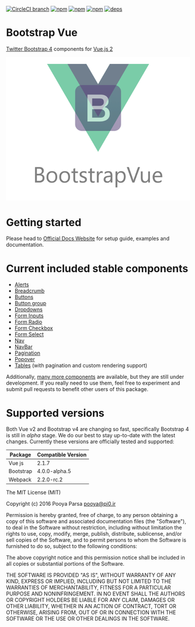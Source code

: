 [![CircleCI branch](https://img.shields.io/circleci/project/github/bootstrap-vue/bootstrap-vue/master.svg?style=flat-square)]()
[![npm](https://img.shields.io/npm/dt/bootstrap-vue.svg?style=flat-square)]()
[![npm](https://img.shields.io/npm/v/bootstrap-vue.svg?style=flat-square)]()
[![npm](https://img.shields.io/npm/l/bootstrap-vue.svg?style=flat-square)]()
[![deps](https://img.shields.io/david/dev/bootstrap-vue/bootstrap-vue.svg)]()

# Bootstrap Vue
[Twitter Bootstrap 4](https://v4-alpha.getbootstrap.com/) components for [Vue.js 2](https://vuejs.org/)

<p align="center"><img src="https://github.com/bootstrap-vue/bootstrap-vue/raw/master/banner.png"></p>

# Getting started
Please head to [Official Docs Website](https://bootstrap-vue.github.io) for setup guide, examples and documentation.

# Current included stable components

- [Alerts](https://bootstrap-vue.github.io/docs/components/alerts)
- [Breadcrumb](https://bootstrap-vue.github.io/docs/components/breadcrumb)
- [Buttons](https://bootstrap-vue.github.io/docs/components/buttons)
- [Button group](https://bootstrap-vue.github.io/docs/components/button-group)
- [Dropdowns](https://bootstrap-vue.github.io/docs/components/dropdowns)
- [Form Inputs](https://bootstrap-vue.github.io/docs/components/form-inputs)
- [Form Radio](https://bootstrap-vue.github.io/docs/components/form-radio)
- [Form Checkbox](https://bootstrap-vue.github.io/docs/components/form-checkbox)
- [Form Select](https://bootstrap-vue.github.io/docs/components/form-select)
- [Nav](https://bootstrap-vue.github.io/docs/components/nav)
- [NavBar](https://bootstrap-vue.github.io/docs/components/navbar)
- [Pagination](https://bootstrap-vue.github.io/docs/components/pagination)
- [Popover](https://bootstrap-vue.github.io/docs/components/popover)
- [Tables](https://bootstrap-vue.github.io/docs/components/tables) (with pagination and custom rendering support)

Additionally, [many more components](https://github.com/bootstrap-vue/bootstrap-vue/tree/master/components) are available, but they are still under development. If you really need to use them, feel free to experiment and submit pull requests to benefit other users of this package.

# Supported versions
Both Vue v2 and Bootstrap v4 are changing so fast, specifically Bootstrap 4 is still in *alpha* stage. We do our best to stay up-to-date with the latest changes. Currently these versions are officially tested and supported:

Package   | Compatible Version
----------|---------------------
Vue js    | 2.1.7
Bootstrap | 4.0.0-alpha.5
Webpack   | 2.2.0-rc.2


   
   

The MIT License (MIT)

Copyright (c) 2016 Pooya Parsa <pooya@pi0.ir>

Permission is hereby granted, free of charge, to any person obtaining a copy
of this software and associated documentation files (the "Software"), to deal
in the Software without restriction, including without limitation the rights
to use, copy, modify, merge, publish, distribute, sublicense, and/or sell
copies of the Software, and to permit persons to whom the Software is
furnished to do so, subject to the following conditions:

The above copyright notice and this permission notice shall be included in all
copies or substantial portions of the Software.

THE SOFTWARE IS PROVIDED "AS IS", WITHOUT WARRANTY OF ANY KIND, EXPRESS OR
IMPLIED, INCLUDING BUT NOT LIMITED TO THE WARRANTIES OF MERCHANTABILITY,
FITNESS FOR A PARTICULAR PURPOSE AND NONINFRINGEMENT. IN NO EVENT SHALL THE
AUTHORS OR COPYRIGHT HOLDERS BE LIABLE FOR ANY CLAIM, DAMAGES OR OTHER
LIABILITY, WHETHER IN AN ACTION OF CONTRACT, TORT OR OTHERWISE, ARISING FROM,
OUT OF OR IN CONNECTION WITH THE SOFTWARE OR THE USE OR OTHER DEALINGS IN THE
SOFTWARE.
